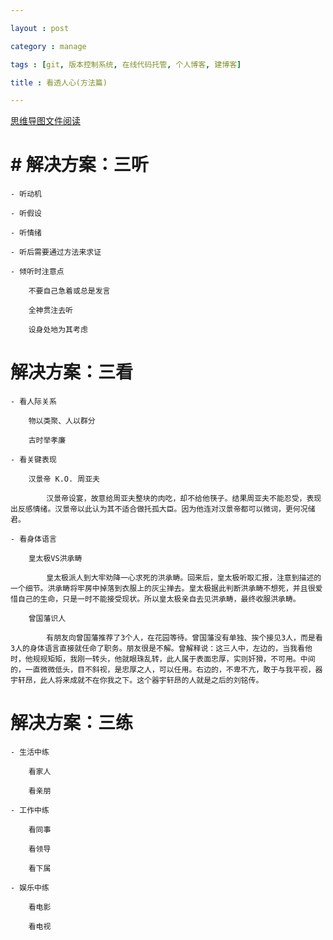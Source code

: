 ```yaml
---

layout : post

category : manage

tags : [git, 版本控制系统, 在线代码托管, 个人博客, 建博客]

title : 看透人心(方法篇)

---
```


[思维导图文件阅读](https://www.mindmeister.com/external/drive/do_open?file_id=0B6K98da0px63Y2gyaTBqYmlfbGc)

# # 解决方案：三听

    - 听动机

    - 听假设

    - 听情绪

    - 听后需要通过方法来求证

    - 倾听时注意点

		不要自己急着或总是发言
		
		全神贯注去听
		
        设身处地为其考虑
		
# 解决方案：三看

    - 看人际关系

        物以类聚、人以群分
		
        古时举孝廉
		
    - 看关键表现

        汉景帝 K.O. 周亚夫
		
			汉景帝设宴，故意给周亚夫整块的肉吃，却不给他筷子。结果周亚夫不能忍受，表现出反感情绪。汉景帝以此认为其不适合做托孤大臣。因为他连对汉景帝都可以微词，更何况储君。
			
    - 看身体语言

        皇太极VS洪承畴
		
            皇太极派人到大牢劝降一心求死的洪承畴。回来后，皇太极听取汇报，注意到描述的一个细节。洪承畴将牢房中掉落到衣服上的灰尘掸去。皇太极据此判断洪承畴不想死，并且很爱惜自己的生命，只是一时不能接受现状。所以皇太极亲自去见洪承畴，最终收服洪承畴。
			
        曾国藩识人
		
            有朋友向曾国藩推荐了3个人，在花园等待。曾国藩没有单独、挨个接见3人，而是看3人的身体语言直接就任命了职务。朋友很是不解。曾解释说：这三人中，左边的，当我看他时，他规规矩矩，我刚一转头，他就眼珠乱转，此人属于表面忠厚，实则奸猾，不可用。中间的，一直微微低头，目不斜视，是忠厚之人，可以任用。右边的，不卑不亢，敢于与我平视，器宇轩昂，此人将来成就不在你我之下。这个器宇轩昂的人就是之后的刘铭传。
			
# 解决方案：三练

    - 生活中练

        看家人
		
        看亲朋
		
    - 工作中练

        看同事
		
        看领导
		
        看下属
		
    - 娱乐中练

        看电影
		
        看电视
		